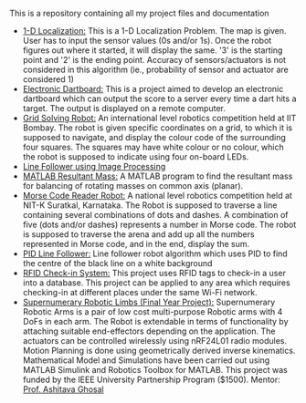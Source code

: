 This is a repository containing all my project files and documentation

- <u>1-D Localization:</u> This is a 1-D Localization Problem. The map is given. User has to input the sensor values (0s and/or 1s). Once the robot figures out where it started, it will display the same. '3' is the starting point and '2' is the ending point. Accuracy of sensors/actuators is not considered in this algorithm (ie., probability of sensor and actuator are considered 1)
- <u>Electronic Dartboard:</u> This is a project aimed to develop an electronic dartboard which can output the score to a server every time a dart hits a target. The output is displayed on a remote computer.
- <u>Grid Solving Robot:</u> An international level robotics competition held at IIT Bombay. The robot is given specific coordinates on a grid, to which it is supposed to navigate, and display the colour code of the surrounding four squares. The squares may have white colour or no colour, which the robot is supposed to indicate using four on-board LEDs.
- <u>Line Follower using Image Processing</u>
- <u>MATLAB Resultant Mass:</u> A MATLAB program to find the resultant mass for balancing of rotating masses on common axis (planar).
- <u>Morse Code Reader Robot:</u> A national level robotics competition held at NIT-K Suratkal, Karnataka. The Robot is supposed to traverse a line containing several combinations of dots and dashes. A combination of five (dots and/or dashes) represents a number in Morse code. The robot is supposed to traverse the arena and add up all the numbers  represented in Morse code, and in the end, display the sum.
- <u>PID Line Follower:</u> Line follower robot algorithm which uses PID to find the centre of the black line on a white background
- <u>RFID Check-in System:</u> This project uses RFID tags to check-in a user into a database. This project can be applied to any area which requires checking-in at different places under the same Wi-Fi network.
- <u>Supernumerary Robotic Limbs (Final Year Project):</u> Supernumerary Robotic Arms is a pair of low cost multi-purpose Robotic arms with 4 DoFs in each arm. The Robot is extendable in terms of functionality by attaching suitable end-effectors depending on the application. The actuators can be controlled wirelessly using nRF24L01 radio modules. Motion Planning is done using geometrically derived inverse kinematics. Mathematical Model and Simulations have been carried out using MATLAB Simulink and Robotics Toolbox for MATLAB.  This project was funded by the IEEE University Partnership Program ($1500). Mentor: <a href="http://www.mecheng.iisc.ernet.in/~asitava/">Prof. Ashitava Ghosal</a>